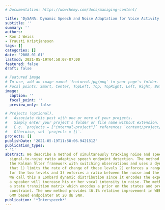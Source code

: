 ```yaml
---
# Documentation: https://wowchemy.com/docs/managing-content/

title: 'DySANA: Dynamic Speech and Noise Adaptation for Voice Activity Detection'
subtitle: ''
summary: ''
authors:
- Ron J Weiss
- Trausti Kristjansson
tags: []
categories: []
date: '2008-01-01'
lastmod: 2021-05-19T04:58:07-07:00
featured: false
draft: false

# Featured image
# To use, add an image named `featured.jpg/png` to your page's folder.
# Focal points: Smart, Center, TopLeft, Top, TopRight, Left, Right, BottomLeft, Bottom, BottomRight.
image:
  caption: ''
  focal_point: ''
  preview_only: false

# Projects (optional).
#   Associate this post with one or more of your projects.
#   Simply enter your project's folder or file name without extension.
#   E.g. `projects = ["internal-project"]` references `content/project/deep-learning/index.md`.
#   Otherwise, set `projects = []`.
projects: []
publishDate: '2021-05-19T11:58:06.942181Z'
publication_types:
- '1'
abstract: We describe a method of simultaneusly tracking noise and speech levels for
  signal-to-noise ratio adaptive speech endpoint detection. The method is based on
  the Kalman ﬁlter framework with switching observations and uses a dynamic distribution
  that 1) limits the rate of change of these levels 2) enforces a range on the values
  for the two levels and 3) enforces a ratio between the noise and the signal levels.
  We call this a Lombard dynamic distribution since it encodes the expectation that
  a speaker will increase his or her vocal intensity in noise. The method also employs
  a state transition matrix which encodes a prior on the states and provides a continuity
  constraint. The new method provides 46.1% relative improvement in WER over a baseline
  GMM based endpointer at 20 dB SNR.
publication: '*Interspeech*'
---
```

